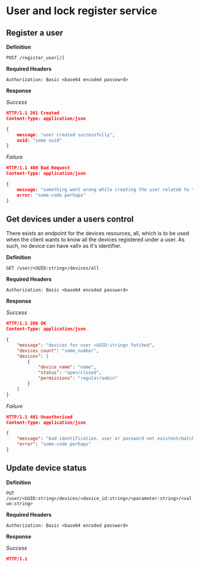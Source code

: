 # User and lock register service

## Register a user

**Definition**

`POST /register_user[/]`

**Required Headers**

`Authorization: Basic <base64 encoded passowrd>`

**Response**

*Success*


```json
HTTP/1.1 201 Created
Content-Type: application/json

{
    message: "user created successfully",
    uuid: "some uuid"
}
```

*Failure*

```json
HTTP/1.1 400 Bad Request
Content-Type: application/json

{
    message: "something went wrong while creating the user related to the request",
    error: "some-code perhaps"
}
```
## Get devices under a users control

There exists an endpoint for the devices resources, all, which is to be used when the client wants to know all the devices registered under a user. As such, no device can have «all» as it's identifier.

**Definition**

`GET /user/<UUID:string>/devices/all`

**Required Headers**

`Authorization: Basic <base64 encoded password>`

**Response**

*Success*

```json
HTTP/1.1 200 OK
Content-Type: application/json

{
    "message": "devices for user <UUID:string> fetched",
    "devices_count": "some_number",
    "devices": [
        {
            "device_name": "name",
            "status": "open/closed",
            "permissions": "regular/admin"
        }
    ]
}
```

*Failure*

```json
HTTP/1.1 401 Unauthorized
Content-Type: application/json

{
    "message": "bad identification. user or password not existent/matching",
    "error": "some-code perhaps"
}
```

## Update device status

**Definition**

`PUT /user/<UUID:string>/devices/<device_id:string>/<parameter:string>/<value:string>`

**Required Headers**

`Authorization: Basic <base64 encoded password>`

**Response**

*Success*

```json
HTTP/1.1
```



